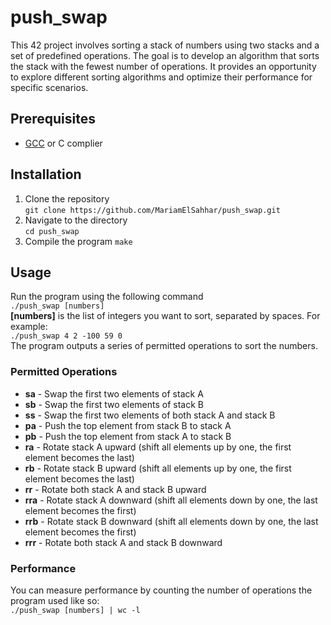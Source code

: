 # push_swap
This 42 project involves sorting a stack of numbers using two stacks and a set of predefined operations. The goal is to develop an algorithm that sorts the stack with the fewest number of operations. It provides an opportunity to explore different sorting algorithms and optimize their performance for specific scenarios.  

## Prerequisites
- [GCC](https://gcc.gnu.org/) or C complier

## Installation
1. Clone the repository  
  `git clone https://github.com/MariamElSahhar/push_swap.git`  
2. Navigate to the directory  
  `cd push_swap`  
3. Compile the program
   `make`

## Usage
Run the program using the following command  
`./push_swap [numbers]`    
**[numbers]** is the list of integers you want to sort, separated by spaces. For example:  
`./push_swap 4 2 -100 59 0`  
The program outputs a series of permitted operations to sort the numbers.
### Permitted Operations
- **sa** - Swap the first two elements of stack A
- **sb** - Swap the first two elements of stack B
- **ss** - Swap the first two elements of both stack A and stack B
- **pa** - Push the top element from stack B to stack A
- **pb** - Push the top element from stack A to stack B
- **ra** - Rotate stack A upward (shift all elements up by one, the first element becomes the last)
- **rb** - Rotate stack B upward (shift all elements up by one, the first element becomes the last)
- **rr** - Rotate both stack A and stack B upward
- **rra** - Rotate stack A downward (shift all elements down by one, the last element becomes the first)
- **rrb** - Rotate stack B downward (shift all elements down by one, the last element becomes the first)
- **rrr** - Rotate both stack A and stack B downward

### Performance
You can measure performance by counting the number of operations the program used like so:  
`./push_swap [numbers] | wc -l`  
